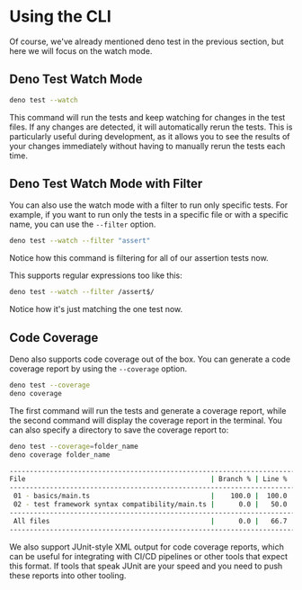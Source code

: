 # Using the CLI

Of course, we've already mentioned deno test in the previous section, but here we will focus on the watch mode.

## Deno Test Watch Mode

```bash
deno test --watch
```

This command will run the tests and keep watching for changes in the test files. If any changes are detected, it will automatically rerun the tests.
This is particularly useful during development, as it allows you to see the results of your changes immediately without having to manually rerun the tests each time.

## Deno Test Watch Mode with Filter

You can also use the watch mode with a filter to run only specific tests. For example, if you want to run only the tests in a specific file or with a specific name, you can use the `--filter` option.

```bash
deno test --watch --filter "assert"
```

Notice how this command is filtering for all of our assertion tests now.

This supports regular expressions too like this:

```bash
deno test --watch --filter /assert$/
```

Notice how it's just matching the one test now.

## Code Coverage

Deno also supports code coverage out of the box. You can generate a code coverage report by using the `--coverage` option.

```bash
deno test --coverage
deno coverage
```

The first command will run the tests and generate a coverage report, while the second command will display the coverage report in the terminal.
You can also specify a directory to save the coverage report to:

```bash
deno test --coverage=folder_name
deno coverage folder_name

-----------------------------------------------------------------------
File                                              | Branch % | Line % |
-----------------------------------------------------------------------
 01 - basics/main.ts                              |    100.0 |  100.0 |
 02 - test framework syntax compatibility/main.ts |      0.0 |   50.0 |
-----------------------------------------------------------------------
 All files                                        |      0.0 |   66.7 |
-----------------------------------------------------------------------
```

We also support JUnit-style XML output for code coverage reports, which can be useful for integrating with CI/CD pipelines or other tools that expect this format.
If tools that speak JUnit are your speed and you need to push these reports into other tooling.
